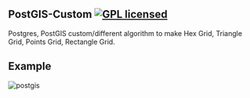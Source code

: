 ## PostGIS-Custom [![GPL licensed](https://img.shields.io/badge/license-GPL-blue)](https://github.com/I1mran/PostGIS-Custom/blob/master/LICENSE)

Postgres, PostGIS custom/different algorithm to make Hex Grid, Triangle Grid, Points Grid, Rectangle Grid.


## Example

![postgis](https://github.com/ImranMax/PostGIS-Custom/blob/master/Hex_grid/Hex.PNG)
